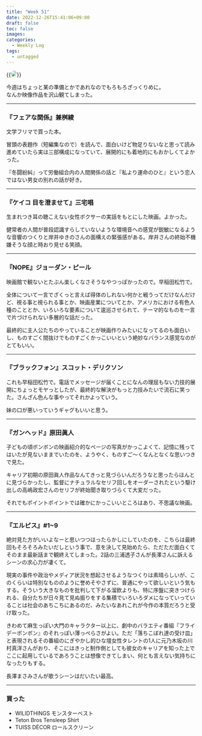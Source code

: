 ```yaml
---
title: "Week 51"
date: 2022-12-26T15:41:06+09:00
draft: false
toc: false
images:
categories:
  - Weekly Log
tags:
  - untagged
---
```


{{<image src="/images/images/221220_2.jpg" style="border-radius: 15px;">}}
  
今週はちょっと某の準備とかであれなのでもろもろざっくりめに。  
なんか映像作品を沢山観てしまった。

<!--more-->
---

### 『フェアな関係』兼桝綾

文学フリマで買った本。

冒頭の表題作（短編集なので）を読んで、面白いけど物足りないなと思って読み進めていたら実は三部構成になっていて、展開的にも着地的にもおかしくてよかった。

『冬闘紛糾』って労働組合内の人間関係の話と『私より運命のひと』という恋人ではない男女の別れの話が好き。

---

### 『ケイコ 目を澄ませて』三宅唱

生まれつき耳の聴こえない女性ボクサーの実話をもとにした映画。よかった。

健常者の人間が普段認識すらしていないような環境音への感覚が鋭敏になるような音響のつくりと岸井ゆきのさんの面構えの緊張感がある。岸井さんの終始不機嫌そうな顔と時おり見せる笑顔。

---

### 『NOPE』ジョーダン・ピール

映画館で観ないとたぶん楽しくなさそうなやつっぽかったので。早稲田松竹で。

全体について一言でざくっと言えば得体のしれない何かと戦うってだけなんだけど、視る事と視られる事とか、映画産業についてとか、アメリカにおける有色人種のこととか、いろいろな要素について逡巡させられて、テーマ的なものを一言で片づけられない多層的な話だった。

最終的に主人公たちのやっていることが映画作りみたいになってるのも面白いし、ものすごく間抜けでものすごくかっこいいという絶妙なバランス感覚なのがとてもいい。

---

### 『ブラックフォン』スコット・デリクソン

これも早稲田松竹で。電話でメッセージが届くことになんの理屈もない力技的展開にちょっとモヤっとしたが、最終的な解決がもっと力技みたいで流石に笑った。さんざん色んな事やってそれかよっていう。

妹の口が悪いっていうギャグもいいと思う。

---

### 『ガンヘッド』原田眞人

子どもの頃ボンボンの映画紹介的なページの写真がかっこよくて、記憶に残ってはいたが見ないままでいたのを、ようやく、ものすご～くなんとなくな思いつきで見た。

キャリア初期の原田眞人作品なんてきっと見づらいんだろうなと思ったらほんとに見づらかったし、監督にナチュラルなセリフ回しをオーダーされたという駆け出しの高嶋政宏さんのセリフが終始聞き取りづらくて大変だった。

それでもポイントポイントでは確かにかっこいいところはあり、不思議な映画。

---

### 『エルピス』#1~9

絶対見た方がいいよなーと思いつつほったらかしにしていたのを、こちらは最終回もそろそろみたいだしという事で、意を決して見始めたら、ただただ面白くてそのまま最新話まで観終えてしまった。2話の三浦透子さんが長澤さんに訴えるシーンの求心力が凄くて。

現実の事件や政治やメディア状況を想起させるようなつくりは素晴らしいが、このくらいは特別なもののように誉めそやさずに、普通にやって欲しいという気もする。そういう大きなものを批判して下がる溜飲よりも、特に序盤に突きつけられる、自分たちが日々見て見ぬ振りをする集積でいろいろダメになっていっていることは社会のあちこちにあるのだ、みたいなあれこれが今作の本質だろうと受け取った。

きわめて麻生っぽい大門のキャラクター以上に、劇中のバラエティ番組『フライデーボンボン』のそれっぽい薄っぺらさがよい。ただ「落ちこぼれ達の受け皿」と表現されるその番組のにぎやかし的ひな壇女性タレントの1人に元乃木坂の川村真洋さんがおり、そこにはきっと制作側としても彼女のキャリアを知った上でここに起用しているであろうことは想像できてしまい、何とも言えない気持ちになったりもする。

長澤まさみさんが歌うシーンはだいたい最高。

---

### 買った

- WILIDTHINGS モンスターベスト
- Teton Bros Tensleep Shirt
- TUISS DÉCOR ロールスクリーン